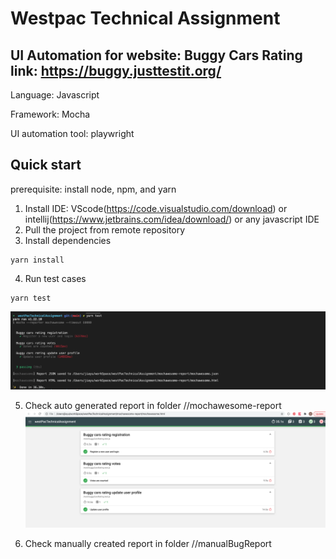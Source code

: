 # Westpac Technical Assignment
## UI Automation for website: Buggy Cars Rating link: https://buggy.justtestit.org/
Language: Javascript

Framework: Mocha

UI automation tool: playwright

## Quick start
prerequisite: install node, npm, and yarn
1. Install IDE: VScode(https://code.visualstudio.com/download) or intellij(https://www.jetbrains.com/idea/download/) or any javascript IDE
2. Pull the project from remote repository
3. Install dependencies
```
yarn install
```
4. Run test cases
```
yarn test
```
![Image of runTest](./runTest.png?raw=true "Title")

5. Check auto generated report in folder //mochawesome-report
![Image of mochawesome-report](./mochawesome-report.png?raw=true "Title")

6. Check manually created report in folder //manualBugReport
